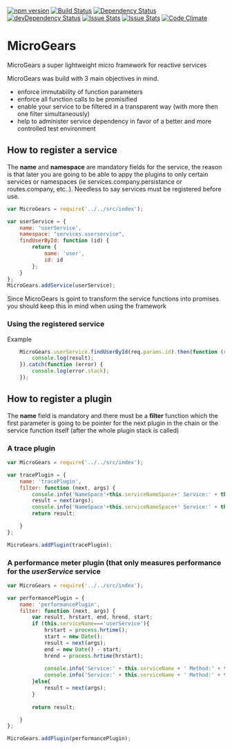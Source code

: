 [![npm version](https://badge.fury.io/js/microgears.svg)](https://badge.fury.io/js/microgears)
[![Build Status](https://travis-ci.org/marcusdb/microGears.svg?branch=master)](https://travis-ci.org/marcusdb/microGears)
[![Dependency Status](https://david-dm.org/marcusdb/microGears.svg)](https://david-dm.org/marcusdb/microGears)
[![devDependency Status](https://david-dm.org/marcusdb/microGears/dev-status.svg)](https://david-dm.org/marcusdb/microGears#info=devDependencies)
[![Issue Stats](http://issuestats.com/github/marcusdb/microGears/badge/issue?style=flat)](http://issuestats.com/github/marcusdb/microGears)
[![Issue Stats](http://issuestats.com/github/marcusdb/microGears/badge/pr?style=flat)](http://issuestats.com/github/marcusdb/microGears)
[![Code Climate](https://codeclimate.com/github/marcusdb/microGears/badges/gpa.svg)](https://codeclimate.com/github/marcusdb/microGears)


# MicroGears
MicroGears a super lightweight micro framework for reactive services

MicroGears was build with 3 main objectives in mind.

* enforce immutability of function parameters
* enforce all function calls to be promisified
* enable your service to be filtered in a transparent way (with more then one filter simultaneously)
* help to administer service dependency in favor of a better and more controlled test environment



## How to register a service

The **name** and **namespace** are mandatory fields for the service, the reason is that later you are going to be able to appy the plugins to only certain services or namespaces (ie services.company.persistance or routes.company, etc..).
Needless to say services must be registered before use.

```javascript
var MicroGears = require('../../src/index');

var userService = {
    name: 'userService',
    namespace: "services.userservice",
    findUserById: function (id) {
        return {
            name: 'user',
            id: id
        };
    }
};
MicroGears.addService(userService);
```
Since MicroGears is goint to transform the service functions into promises you should keep this in mind when using the framework

### Using the registered service

Example

```javascript
    MicroGears.userService.findUserById(req.params.id).then(function (result) {
        console.log(result);
    }).catch(function (error) {
        console.log(error.stack);
    });
```    

## How to register a plugin

The **name** field is mandatory and there must be a **filter** function which the first parameter is going to be pointer for the next plugin in the chain or the service function itself (after the whole plugin stack is called) 

### A trace plugin
```javascript
var MicroGears = require('../../src/index');

var tracePlugin = {
    name: 'tracePlugin',
    filter: function (next, args) {
        console.info('NameSpace'+this.serviceNameSpace+' Service:' + this.serviceName + ' Method:' + this.methodName + ' BEFORE');
        result = next(args);
        console.info('NameSpace'+this.serviceNameSpace+' Service:' + this.serviceName + ' Method:' + this.methodName + ' BEFORE');
        return result;

    }
};

MicroGears.addPlugin(tracePlugin);
```

### A performance meter plugin (that only measures performance for the *userService* service

```javascript
var MicroGears = require('../../src/index');

var performancePlugin = {
    name: 'performancePlugin',
    filter: function (next, args) {    
        var result, hrstart, end, hrend, start;
        if (this.serviceName==='userService'){
            hrstart = process.hrtime();
            start = new Date();
            result = next(args);
            end = new Date() - start;
            hrend = process.hrtime(hrstart);
    
            console.info('Service:' + this.serviceName + ' Method:' + this.methodName + "Execution time: %dms", end);
            console.info('Service:' + this.serviceName + ' Method:' + this.methodName + "Execution time (hr): %ds %dms", hrend[0], hrend[1] / 1000000);
        }else{
            result = next(args);
        }
        
        return result;

    }
};

MicroGears.addPlugin(performancePlugin);
```